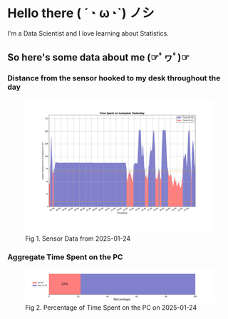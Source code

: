 
# Hello there ( ´◔ ω◔`) ノシ

I'm a Data Scientist and I love learning about Statistics.

## So here's some data about me (☞ﾟヮﾟ)☞


### Distance from the sensor hooked to my desk throughout the day
<figure>
  <picture>
    <source media="(prefers-color-scheme: dark)" srcset="Pi/readme/graphs/lineplot/dark-plot-2025-01-24.png">
    <source media="(prefers-color-scheme: light)" srcset="Pi/readme/graphs/lineplot/light-plot-2025-01-24.png">
    <img alt="Shows a black logo in light color mode and a white one in dark color mode." src="Pi/readme/graphs/lineplot/light-plot-2025-01-24.png">
  </picture>
  <figcaption>Fig 1. Sensor Data from 2025-01-24</figcaption>
</figure>



### Aggregate Time Spent on the PC
<figure>
  <picture>
    <source media="(prefers-color-scheme: dark)" srcset="Pi/readme/graphs/barplot/dark-plot-2025-01-24.png">
    <source media="(prefers-color-scheme: light)" srcset="Pi/readme/graphs/barplot/light-plot-2025-01-24.png">
    <img alt="Shows a black logo in light color mode and a white one in dark color mode." src="Pi/readme/graphs/barplot/light-plot-2025-01-24.png">
  </picture>
  <figcaption>Fig 2. Percentage of Time Spent on the PC on 2025-01-24</figcaption>
</figure>
